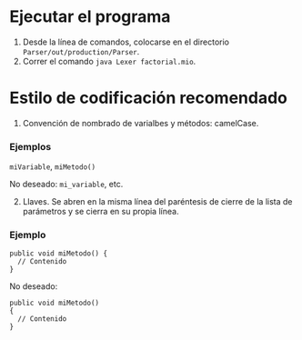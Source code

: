 # Ejecutar el programa
1. Desde la línea de comandos, colocarse en el directorio `Parser/out/production/Parser`.
2. Correr el comando `java Lexer factorial.mio`.

# Estilo de codificación recomendado
1. Convención de nombrado de varialbes y métodos: camelCase.
### Ejemplos
`miVariable`, `miMetodo()`

No deseado: `mi_variable`, etc. 

2. Llaves. Se abren en la misma línea del paréntesis de cierre de la lista de parámetros y se cierra en su propia línea.
### Ejemplo
```
public void miMetodo() {
  // Contenido
}
```
No deseado:
```
public void miMetodo() 
{
  // Contenido
}
```

